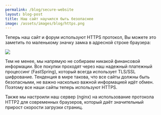 ```yaml
---
permalink: /blog/secure-website
layout: blog-post
title: Наш сайт научился быть безопаснее
image: /assets/images/blog/https.png
---
```


Теперь наш сайт и форум используют HTTPS протокол, Вы можете это заметить по маленькому значку замка в адресной строке браузера:

<p class="text-center">
	<img src="/assets/images/blog/https_line.png">
</p>

<!--more-->

Тем не менее, мы напрямую не собираем никакой финансовой информации. Все покупки проходят через наш надежный платежный процессинг (FastSpring), который всегда использует TLS/SSL шифрование. Тенденция в мире такова, что все сайты должны быть безопасными, не важно насколько важной информацией идёт обмен. Поэтому все наши сайты теперь используют HTTPS.

Также мы настроили наш сервер (nginx) на использование протокола HTTP2 для современных браузеров, который даёт значительный прирост скорости загрузки страниц.